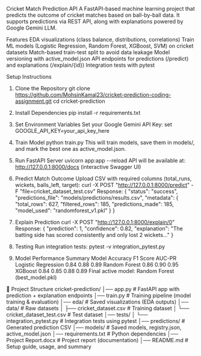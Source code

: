 
Cricket Match Prediction API
A FastAPI-based machine learning project that predicts the outcome of cricket matches based on ball-by-ball data.
It supports predictions via REST API, along with explanations powered by Google Gemini LLM.

Features
EDA visualizations (class balance, distributions, correlations)
Train ML models (Logistic Regression, Random Forest, XGBoost, SVM) on cricket datasets
Match-based train-test split to avoid data leakage
Model versioning with active_model.json
API endpoints for predictions (/predict) and explanations (/explain/{id})
Integration tests with pytest

Setup Instructions
1. Clone the Repository
git clone https://github.com/MohsinKamal23/cricket-prediction-coding-assignment.git
cd cricket-prediction

2. Install Dependencies
pip install -r requirements.txt

3. Set Environment Variables
Set your Google Gemini API Key:
set GOOGLE_API_KEY=your_api_key_here   

4. Train Model
python train.py
This will train models, save them in models/, and mark the best one as active_model.json.

5. Run FastAPI Server
uvicorn app:app --reload
API will be available at: http://127.0.0.1:8000/docs (interactive Swagger UI)

6. Predict Match Outcome
Upload CSV with required columns (total_runs, wickets, balls_left, target):
curl -X POST "http://127.0.0.1:8000/predict" -F "file=cricket_dataset_test.csv"
Response:
{
  "status": "success",
  "predictions_file": "models/predictions/results.csv",
  "metadata": {
    "total_rows": 627,
    "filtered_rows": 185,
    "predictions_made": 185,
    "model_used": "randomforest_v1.pkl"
  }
}

7. Explain Prediction
curl -X POST "http://127.0.0.1:8000/explain/0"
Response:
{
  "prediction": 1,
  "confidence": 0.82,
  "explanation": "The batting side has scored consistently and only lost 2 wickets..."
}

8. Testing
Run integration tests:
pytest -v integration_pytest.py

9. Model Performance Summary
Model	            Accuracy  F1 Score	AUC-PR
Logistic Regression	0.84	  0.88	    0.89
Random Forest	    0.86	  0.90	    0.95
XGBoost	0.84	    0.85	  0.88      0.89
Final active model: Random Forest (best_model.pkl)

📂 Project Structure
cricket-prediction/
│── app.py                   # FastAPI app with prediction + explanation endpoints
│── train.py                 # Training pipeline (model training & evaluation)
│── eda/                     # Saved visualizations (EDA outputs)
│── data/                     # Raw datasets
│   ├── cricket_dataset.csv             # Training dataset
│   └── cricket_dataset_test.csv              # Test dataset
│── tests/
│   └── integration_pytest.py # Integration tests using pytest
│── predictions/             # Generated prediction CSV
│── models/                  # Saved models, registry.json, active_model.json
│── requirements.txt         # Python dependencies
│── Project Report.docx      # Project report (documentation)
│── README.md                # Setup guide, usage, and summary